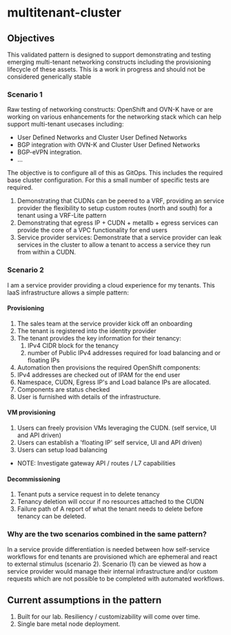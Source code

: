 # multitenant-cluster


## Objectives
This validated pattern is designed to support demonstrating and testing emerging multi-tenant networking constructs including the provisioning lifecycle of these assets.
This is a work in progress and should not be considered generically stable 



### Scenario 1
Raw testing of networking constructs: OpenShift and OVN-K have or are working on various enhancements for the networking stack which can help support multi-tenant usecases including:

- User Defined Networks and Cluster User Defined Networks
- BGP integration with OVN-K and Cluster User Defined Networks
- BGP-eVPN integration.
- ...

The objective is to configure all of this as GitOps. This includes the required base cluster configuration. For this a small number of specific tests are required.

1. Demonstrating that CUDNs can be peered to a VRF, providing an service provider the flexibility to setup custom routes (north and south) for a tenant using a VRF-Lite pattern
2. Demonstrating that egress IP + CUDN + metallb + egress services can provide the core of a VPC functionality for end users
3. Service provider services: Demonstrate that a service provider can leak services in the cluster to allow a tenant to access a service they run from within a CUDN.



### Scenario 2
I am a service provider providing a cloud experience for my tenants. This IaaS infrastructure allows a simple pattern:


#### Provisioning
1. The sales team at the service provider kick off an onboarding
2. The tenant is registered into the identity provider
3. The tenant provides the key information for their tenancy:
    1. IPv4 CIDR block for the tenancy
    2. number of Public IPv4 addresses required for load balancing and or floating IPs
4. Automation then provisions the required OpenShift components:
  1. IPv4 addresses are checked out of IPAM for the end user
  2. Namespace, CUDN, Egress IP's and Load balance IPs are allocated.
  3. Components are status checked
5. User is furnished with details of the infrastructure.

#### VM provisioning
1. Users can freely provision VMs leveraging the CUDN. (self service, UI and API driven)
2. Users can establish a 'floating IP' self service, UI and API driven)
3. Users can setup load balancing
  - NOTE: Investigate gateway API / routes / L7 capabilities



#### Decommissioning
1. Tenant puts a service request in to delete tenancy
2. Tenancy deletion will occur if no resources attached to the CUDN
3. Failure path of A report of what the tenant needs to delete before tenancy can be deleted.



### Why are the two scenarios combined in the same pattern?
In a service provide differentiation is needed between how self-service workflows for end tenants are provisioned which are ephemeral and react to external stimulus (scenario 2).
Scenario (1) can be viewed as how a service provider would manage their internal infrastructure and/or custom requests which are not possible to be completed with automated workflows.



## Current assumptions in the pattern

1. Built for our lab. Resiliency / customizability will come over time.
2. Single bare metal node deployment.
